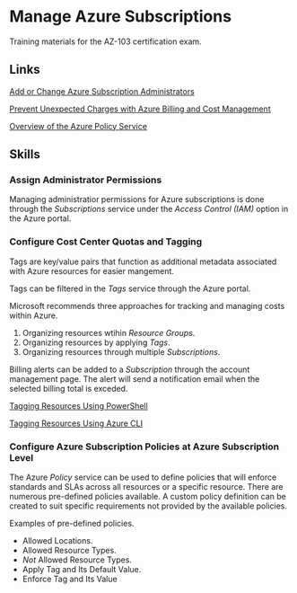 # Manage Azure Subscriptions

Training materials for the AZ-103 certification exam.

## Links

[Add or Change Azure Subscription Administrators](https://docs.microsoft.com/en-us/azure/billing/billing-add-change-azure-subscription-administrator)

[Prevent Unexpected Charges with Azure Billing and Cost Management](https://docs.microsoft.com/en-us/azure/billing/billing-getting-started)

[Overview of the Azure Policy Service](https://docs.microsoft.com/en-us/azure/governance/policy/overview)

## Skills

### Assign Administrator Permissions

Managing administratior permissions for Azure subscriptions is done through the _Subscriptions_ service under the _Access Control (IAM)_ option in the Azure portal.

### Configure Cost Center Quotas and Tagging

Tags are key/value pairs that function as additional metadata associated with Azure resources for easier mangement.

Tags can be filtered in the _Tags_ service through the Azure portal.

Microsoft recommends three approaches for tracking and managing costs within Azure.

1. Organizing resources wtihin _Resource Groups_.
1. Organizing resources by applying _Tags_.
1. Organizing resources through multiple _Subscriptions_.

Billing alerts can be added to a _Subscription_ through the account management page.  The alert will send a notification email when the selected billing total is exceded.

[Tagging Resources Using PowerShell](tags/tags-powershell.md)

[Tagging Resources Using Azure CLI](tags/tags-cli.md)

### Configure Azure Subscription Policies at Azure Subscription Level

The Azure _Policy_ service can be used to define policies that will enforce standards and SLAs across all resources or a specific resource.  There are numerous pre-defined policies available.  A custom policy definition can be created to suit specific requirements not provided by the available policies.

Examples of pre-defined policies.

- Allowed Locations.
- Allowed Resource Types.
- _Not_ Allowed Resource Types.
- Apply Tag and Its Default Value.
- Enforce Tag and Its Value
